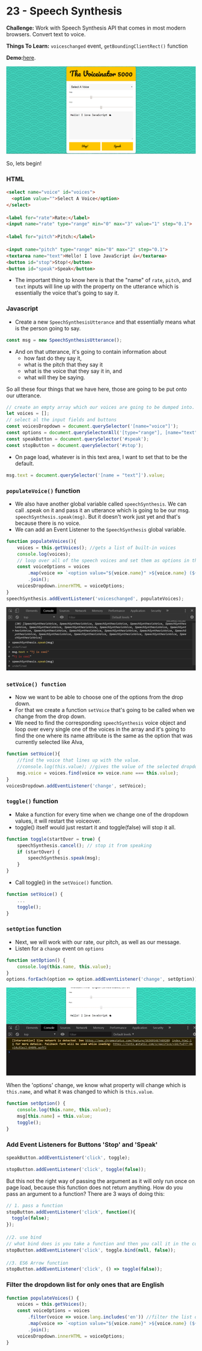 # 23 - Speech Synthesis

**Challenge:** Work with Speech Synthesis API that comes in most modern browsers. Convert text to voice.

**Things To Learn:** `voiceschanged` event, `getBoundingClientRect()` function

**Demo:**[here](https://tjgillweb.github.io/JavaScript30/23%20-%20Speech%20Synthesis/).

![](images/speechSynthesis-screenshot.png)

So, lets begin!

### HTML
```HTML
<select name="voice" id="voices">
  <option value="">Select A Voice</option>
</select>

<label for="rate">Rate:</label>
<input name="rate" type="range" min="0" max="3" value="1" step="0.1">

<label for="pitch">Pitch:</label>

<input name="pitch" type="range" min="0" max="2" step="0.1">
<textarea name="text">Hello! I love JavaScript 👍</textarea>
<button id="stop">Stop!</button>
<button id="speak">Speak</button>
```

- The important thing to know here is that the "name" of `rate`, `pitch`, and `text` inputs will line up with the property on the utterance which is essentially the voice that's going to say it.

### Javascript
- Create a new `SpeechSynthesisUtterance` and that essentially means what is the person going to say.
```Javascript
const msg = new SpeechSynthesisUtterance();
```
- And on that utterance, it's going to contain information about 
  - how fast do they say it, 
  - what is the pitch that they say it
  - what is the voice that they say it in, and 
  - what will they be saying. 
  
So all these four things that we have here, those are going to be put onto our utterance.

```Javascript
// create an empty array which our voices are going to be dumped into.
let voices = [];
// select al the input fields and buttons
const voicesDropdown = document.querySelector('[name="voice"]');
const options = document.querySelectorAll('[type="range"], [name="text"]');
const speakButton = document.querySelector('#speak');
const stopButton = document.querySelector('#stop');
```
- On page load, whatever is in this text area, I want to set that to be the default.
```Javascript
msg.text = document.querySelector('[name = "text"]').value;
```

### `populateVoice()` function
- We also have another global variable called `speechSynthesis`. We can call .speak on it and pass it an utterance which is going to be our msg.
`speechSynthesis.speak(msg)`. But it doesn't work just yet and that's because there is no voice.
- We can add an Event Listener to the `SpeechSynthesis` global variable.
```Javascript
function populateVoices(){
    voices = this.getVoices(); //gets a list of built-in voices
    console.log(voices); 
    // loop over all of the speech voices and set them as options in the drop down.
    const voiceOptions = voices
        .map(voice => `<option value="${voice.name}" >${voice.name} (${voice.lang})</option>`)
        .join();
    voicesDropdown.innerHTML = voiceOptions;
}
speechSynthesis.addEventListener('voiceschanged', populateVoices);
```

![](images/speechSynthesis-console.png)

### `setVoice() function`
- Now we want to be able to choose one of the options from the drop down.
- For that we create a function `setVoice` that's going to be called when we change from the drop down.
- We need to find the corresponding `speechSynthesis` voice object and loop over every single one of the voices in the array and it's going to find the one where its name attribute is the same as the option that was currently selected like Alva,
```Javascript
function setVoice(){
    //find the voice that lines up with the value. 
    //console.log(this.value); //gives the value of the selected dropdown
    msg.voice = voices.find(voice => voice.name === this.value);
}
voicesDropdown.addEventListener('change', setVoice);
```

### `toggle()` function
- Make a function for every time when we change one of the dropdown values, it will restart the voiceover.
- toggle() itself would just restart it and toggle(false) will stop it all.
```Javascript
function toggle(startOver = true) {
    speechSynthesis.cancel(); // stop it from speaking
    if (startOver) {
        speechSynthesis.speak(msg);
    }
}
```
- Call toggle() in the `setVoice()` function.
```Javascript
function setVoice() {
    ...
    toggle();
}
```

### `setOption` function
- Next, we will work with our rate, our pitch, as well as our message.
- Listen for a `change` event on `options`
```Javascript
function setOption() {
    console.log(this.name, this.value);
}
options.forEach(option => option.addEventListener('change', setOption));
```

![](images/change-options.gif)

When the 'options' change, we know what property will change which is `this.name`, and what it was changed to which is `this.value`.
```Javascript
function setOption() {
    console.log(this.name, this.value);
    msg[this.name] = this.value;
    toggle();
}
```

### Add Event Listeners for Buttons 'Stop' and 'Speak'
```Javascript
speakButton.addEventListener('click', toggle);
```
```Javascript
stopButton.addEventListener('click', toggle(false));
```
But this not the right way of passing the argument as it will only run once on page load, because this function does not return anything.
How do you pass an argument to a function? There are 3 ways of doing this:
```Javascript
// 1. pass a function
stopButton.addEventListener('click', function(){
  toggle(false);
});

//2. use bind
// what bind does is you take a function and then you call it in the context of this and pass it an argument, a false
stopButton.addEventListener('click', toggle.bind(null, false));

//3. ES6 Arrow function
stopButton.addEventListener('click', () => toggle(false));
```

### Filter the dropdown list for only ones that are English
```Javascript
function populateVoices() {
    voices = this.getVoices();
    const voiceOptions = voices
        .filter(voice => voice.lang.includes('en')) //filter the list down to ones that include EN before we map over it
        .map(voice => `<option value="${voice.name}" >${voice.name} (${voice.lang})</option>`)
        .join();
    voicesDropdown.innerHTML = voiceOptions;
}
```
